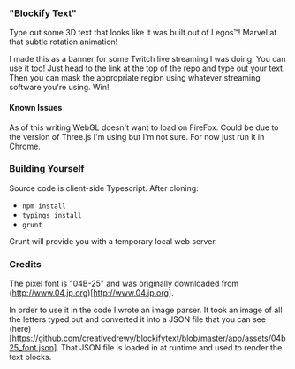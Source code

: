 ### "Blockify Text"

Type out some 3D text that looks like it was built out of Legos™! Marvel at that subtle rotation animation!

I made this as a banner for some Twitch live streaming I was doing. You can use it too! Just head to the link at the top of the repo and type out your text. Then you can mask the appropriate region using whatever streaming software you're using. Win!

#### Known Issues

As of this writing WebGL doesn't want to load on FireFox. Could be due to the version of Three.js I'm using but I'm not sure. For now just run it in Chrome.

### Building Yourself

Source code is client-side Typescript. After cloning:

- ```npm install```
- ```typings install```
- ```grunt```

Grunt will provide you with a temporary local web server.

### Credits

The pixel font is "04B-25" and was originally downloaded from (http://www.04.jp.org)[http://www.04.jp.org]. 

In order to use it in the code I wrote an image parser. It took an image of all the letters typed out and converted it into a JSON file that you can see (here)[https://github.com/creativedrewy/blockifytext/blob/master/app/assets/04b25_font.json]. That JSON file is loaded in at runtime and used to render the text blocks.
